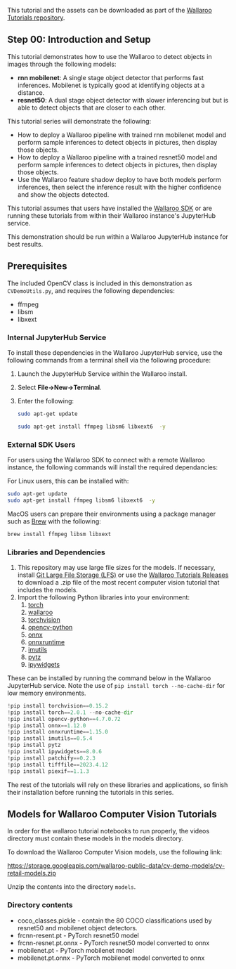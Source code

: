 This tutorial and the assets can be downloaded as part of the [Wallaroo Tutorials repository](https://github.com/WallarooLabs/Wallaroo_Tutorials/tree/main/wallaroo-model-cookbooks/computer-vision).

## Step 00: Introduction and Setup

This tutorial demonstrates how to use the Wallaroo to detect objects in images through the following models:

* **rnn mobilenet**: A single stage object detector that performs fast inferences.  Mobilenet is typically good at identifying objects at a distance.
* **resnet50**:  A dual stage object detector with slower inferencing but but is able to detect objects that are closer to each other.

This tutorial series will demonstrate the following:

* How to deploy a Wallaroo pipeline with trained rnn mobilenet model and perform sample inferences to detect objects in pictures, then display those objects.
* How to deploy a Wallaroo pipeline with a trained resnet50 model and perform sample inferences to detect objects in pictures, then display those objects.
* Use the Wallaroo feature shadow deploy to have both models perform inferences, then select the inference result with the higher confidence and show the objects detected.

This tutorial assumes that users have installed the [Wallaroo SDK](https://pypi.org/project/wallaroo/) or are running these tutorials from within their Wallaroo instance's JupyterHub service.

This demonstration should be run within a Wallaroo JupyterHub instance for best results.

## Prerequisites

The included OpenCV class is included in this demonstration as `CVDemoUtils.py`, and requires the following dependencies:

* ffmpeg
* libsm
* libxext

### Internal JupyterHub Service

To install these dependencies in the Wallaroo JupyterHub service, use the following commands from a terminal shell via the following procedure:

1. Launch the JupyterHub Service within the Wallaroo install.
1. Select **File->New->Terminal**.
1. Enter the following:

    ```bash
    sudo apt-get update
    ```

    ```bash
    sudo apt-get install ffmpeg libsm6 libxext6  -y
    ```

### External SDK Users

For users using the Wallaroo SDK to connect with a remote Wallaroo instance, the following commands will install the required dependancies:

For Linux users, this can be installed with:

```bash
sudo apt-get update
sudo apt-get install ffmpeg libsm6 libxext6  -y
```

MacOS users can prepare their environments using a package manager such as [Brew](https://brew.sh/) with the following:

```bash
brew install ffmpeg libsm libxext
```

### Libraries and Dependencies

1. This repository may use large file sizes for the models.  If necessary, install [Git Large File Storage (LFS)](https://git-lfs.com) or use the [Wallaroo Tutorials Releases](https://github.com/WallarooLabs/Wallaroo_Tutorials/releases) to download a .zip file of the most recent computer vision tutorial that includes the models.
1. Import the following Python libraries into your environment:
    1. [torch](https://pypi.org/project/torch/)
    1. [wallaroo](https://pypi.org/project/wallaroo/)
    1. [torchvision](https://pypi.org/project/torchvision/)
    1. [opencv-python](https://pypi.org/project/opencv-python/)
    1. [onnx](https://pypi.org/project/onnx/)
    1. [onnxruntime](https://pypi.org/project/onnxruntime/)
    1. [imutils](https://pypi.org/project/imutils/)
    1. [pytz](https://pypi.org/project/pytz/)
    1. [ipywidgets](https://pypi.org/project/ipywidgets/)

These can be installed by running the command below in the Wallaroo JupyterHub service.  Note the use of `pip install torch --no-cache-dir` for low memory environments.

```python
!pip install torchvision==0.15.2
!pip install torch==2.0.1 --no-cache-dir
!pip install opencv-python==4.7.0.72
!pip install onnx==1.12.0
!pip install onnxruntime==1.15.0
!pip install imutils==0.5.4
!pip install pytz
!pip install ipywidgets==8.0.6
!pip install patchify==0.2.3
!pip install tifffile==2023.4.12
!pip install piexif==1.1.3
```

The rest of the tutorials will rely on these libraries and applications, so finish their installation before running the tutorials in this series.

## Models for Wallaroo Computer Vision Tutorials

In order for the wallaroo tutorial notebooks to run properly, the videos directory must contain these models in the models directory.

To download the Wallaroo Computer Vision models, use the following link:

https://storage.googleapis.com/wallaroo-public-data/cv-demo-models/cv-retail-models.zip

Unzip the contents into the directory `models`.

### Directory contents

* coco_classes.pickle - contain the 80 COCO classifications used by resnet50 and mobilenet object detectors.  
* frcnn-resent.pt - PyTorch resnet50 model
* frcnn-resnet.pt.onnx - PyTorch resnet50 model converted to onnx
* mobilenet.pt - PyTorch mobilenet model
* mobilenet.pt.onnx - PyTorch mobilenet model converted to onnx

